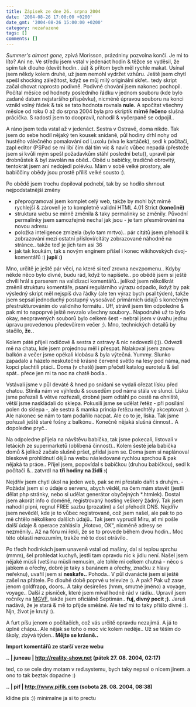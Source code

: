 ```yaml
---
title: Zápisek ze dne 26. srpna 2004
date: '2004-08-26 17:00:00 +0200'
date_gmt: '2004-08-26 15:00:00 +0200'
category: nezařazené
tags: []
comments: []
---
```

<p><em>Summer's almost gone,</em> zpívá Morisson, prázdniny pozvolna končí. Je mi to líto? Ani ne. Ve středu  jsem vstal v jedenáct hodin &amp; těžce se vyděsil, že spím tak dlouho (devět hodin.. úú) &amp; přitom bych  měl rychle makat. Usínal jsem někdy kolem druhé, už jsem nemohl vydržet vzhůru. Ještě jsem chytl spešl shocking  záležitost, když se můj milý originální skřet.. tedy skript začal chovat naprosto podivně. Podivné chování jsem nakonec  pochopil. Počítal měsíce od hodnoty posledního řádku v jednom souboru (kde bylo zadané datum nejstaršího příspěvku),  nicméně úpravou souboru na konci vznikl volný řádek &amp; tak se tato hodnota rovnala <strong>nule.</strong> A spočítat všechny měsíce  od roku 0 až do srpna 2004 byla pro skriptík <strong>mírně řečeno</strong> slušná prácička. S radostí jsem to doopravil, nahodil &amp;  vyčerpaně se odpojil..</p>
<p>A ráno jsem teda vstal až v jedenáct. Sestra v Ostravě, doma nikdo. Tak jsem do sebe hodil nějaký ten kousek snídaně,  půl hodiny drhl nohy od hustého válečného  pomalování od Luxolu (viva le kartáček), sedl k počítači, zapl editor (PSPad se mi líbí čím dál tím víc &amp;  navíc vůbec nepadá (přestože jsem si kvůli mým spešl požadavkům stáhl poslední betu)), upravil pár drobnůstek  &amp; byl zavolán na oběd.. Oběd u babičky, tradičně obrovitý, tentokrát jsem ani nedojedl polévku. Mám v sobě  velké prostory, ale babiččiny obědy jsou prostě příliš velké sousto :).</p>
<p>Po obědě jsem trochu dopiloval podnebí, tak by se hodilo shrnout nejpodstatnější změny</p>
<ul>
<li>přeprogramoval jsem komplet celý web, takže by mohl být mírně rychlejší &amp; zároveň je to kompletně validní  HTML 4.01 Strict <strong>(konečně)</strong></li>
<li>struktura webu se mírně změnila &amp; taky permalinky se změnily. Původní permalinky jsem samozřejmě  nechal jak jsou - je tam přesměrování na novou adresu</li>
<li>položka inteligence zmizela (bylo tam mrtvo).. pár citátů jsem přehodil k zobrazování mezi ostatní přísloví/citáty  zobrazované náhodně na stránce.. takže teď je jich tam asi 36</li>
<li>jak tak koukám, tak s novým enginem přišel i konec wikihovských dvoj-komentářů :) <strong>jupíí :)</strong></li>
</ul>
<p>Mno, určitě je ještě pár věcí, na které si teď zrovna nevzpomenu.. Kdyby někde něco bylo divné, budu rád, když to  napíšete.. po obědě jsem si ještě chvíli hrál s parserem na validizaci komentářů.. jelikož jsem několikrát změnil  strukturu komentáře, psaní regulárního výrazu odpadlo, ikdyž by pak výsledný skript měl nejspíš dva řádky (ale  ten výraz bych psal týden), takže jsem sepsal jednoduchý postupný vysosávač primárních údajů s konečným přestrukturováním  do validního formátu.. Uff, strávil jsem tím odpoledne &amp; pak mi to napoprvé ještě nevzalo všechny soubory..  Napodruhé už to bylo okay, neopravených souborů bylo celkem šest - nebral jsem v úvahu jednu úpravu provedenou  předevčírem večer ;). Mno, technických detailů by stačilo, <strong>že..</strong></p>
<p>Kolem páté přijeli rodičové &amp; sestra z ostravy &amp; nic nedovezli (:)). Odvezli mě na chatu, kde jsem projednou  měl i přespat. Nalakoval jsem znovu balkón a večer jsme opékali klobásu &amp; byla výtečná. Yummy. Slunko zapadalo  a házelo neskutečně krásné červené světlo na lesy pod náma, nad kopci plachtili ptáci.. Doma (v chatě) jsem přečetl  katalog eurotelu &amp; šel spát.. přece jen mi ta noc na chatě bodla..</p>
<p>Vstávali jsme v půl deváté &amp; hned po snídani se vydali ořezat lísku před chatou. Stínila nám ve výhledu &amp;  sousedům pod náma stála ve slunci. Lísku jsme pořezali &amp; větve rozřezali, drobné jsem odtáhl po cestě na ohniště,  větší jsme naskládali do sklepa. Pokusili jsme se udělat řetěz - při posílání polen do sklepa -, ale sestra &amp;  mamka princip řetězu nechtěly akceptovat ;). Ale nakonec se nám to tam podařilo nacpat. Ale co to je, líska.  Tak jsme pořezali ještě staré fošny z balkónu.. Konečně nějaká slušná činnost.. A dopoledne pryč..</p>
<p>Na odpoledne přijela na návštěvu babička, tak jsme pokecali, listovali v letácích ze supermarketů (oblíbená  činnost).. Kolem šesté jela babička domů &amp; jelikož začalo slušně pršet, přidal jsem se. Doma jsem si naplánoval  bleskové prohlídnutí dějů na webu následované rychlou sprchou &amp; pak nějaká ta práce.. Přijel jsem,  popovídal s babičkou (druhou babičkou), sedl k počítači &amp;.. zatvrdl na <strong>tři hodiny na židli :(</strong></p>
<p>Nejdřív jsem chytl  úkol na jeden web, pak se mi přestalo dařit s druhým. - Požádal jsem si o údaje o serveru, abych věděl, na čem mám  stavět (jestli dělat php stránky, nebo si udělat generátor obyčejných *.htmlek). Dostal jsem akorát info o doméně,  registrovaný hosting veškerý žádný. Tak jsem nahodil pipni, regnul FREE sazbu (prozatím) a šel přehodit DNS.  Nejdřív jsem nevěděl, kde je to vůbec registrované, což jsem našel, ale pak to po mě chtělo několikero dalších  údajů.. Tak jsem vyprudil Miru, ať mi pošle další údaje &amp; operace zahlásila &bdquo;Hotovo, OK&ldquo;,  nicméně adresy se nezměnily.. Až na fóru mi řekli, že se to provede během dvou hodin.. Moc této oblasti nerozumím,  trakže mě to dost otrávilo..</p>
<p>Po třech hodinkách jsem unaveně vstal od mašiny, dal si teplou sprchu (mmm), šel prohledat kuchyň, jestli  tam opravdu nic k jídlu není. Našel jsem nějaké müsli (vetšinu müsli nemusím, ale tohle mi celkem chutná - něco  s jabkem a ořechy, dobré je taky s banánem a ořechy, značku z hlavy neřeknu), uvařil jsem si <strong>neskafe..</strong>  Pohoda.. V půl dvanácté jsem si ještě zašel na přátele. Po dlouhé době poprvé u televize :). A pak?  Pak už zase jenom goldfrapp, doors.. A taky desirelles (hmm, smutné jméno) a voyage, voyage.. Další z písniček,  které jsem míval hodně rád v rádiu.. Upravil jsem ročníky na <a href="http://mgvforum.wz.cz">MGVF</a>,  takže jsem oficiálně Septimán.. <strong>fuj, divný pocit ;).</strong> Jaruš nadává, že je stará &amp; mě to přijde směšné. Ale teď  mi to taky přišlo divné :). Njn, život je krutý :).</p>
<p>A furt píšu jenom o počítačích, což vás určitě opravdu nezajímá. A já to úplně chápu.. Ale nějak se toho o moc  víc kolem neděje.. Už se těším do školy, zbývá týden.. <strong>Mějte se krásně..</strong></p>
<div class="import-komentaru">
<p><strong>Import komentářů ze starší verze webu</strong></p>
<div class="comment">
<p style="font-weight:bold"><span class="compredmet">..</span> | <span class="comname">juneau</span> |  <a href="http://reality-show.net">http://reality-show.net</a> (pátek&nbsp;27.&nbsp;08.&nbsp;2004,&nbsp;02:17)</p>
<p>ted, co se cele dny motam v red.systemu, bych taky nepsal o nicem jinem. a ono to tak beztak dopadne :) </p>
</div>
<div class="comment">
<p style="font-weight:bold"><span class="compredmet">..</span> | <span class="comname">pif</span> |  <a href="http://www.pifik.com">http://www.pifik.com</a> (sobota&nbsp;28.&nbsp;08.&nbsp;2004,&nbsp;08:38)</p>
<p>klidne pis :)) minimalne ja si to prectu </p>
</div>
</div>

